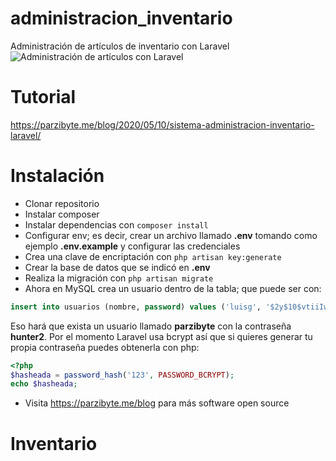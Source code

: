 # administracion_inventario
 Administración de artículos de inventario con Laravel
 ![Administración de artículos con Laravel](https://parzibyte.me/blog/wp-content/uploads/2020/05/Art%C3%ADculos-con-fotos-Software-en-Laravel.png)
# Tutorial
https://parzibyte.me/blog/2020/05/10/sistema-administracion-inventario-laravel/
# Instalación
* Clonar repositorio
* Instalar composer
* Instalar dependencias con `composer install`
* Configurar env; es decir, crear un archivo llamado **.env** tomando como ejemplo **.env.example** y configurar las credenciales
* Crea una clave de encriptación con `php artisan key:generate`
* Crear la base de datos que se indicó en **.env**
* Realiza la migración con `php artisan migrate`
* Ahora en MySQL crea un usuario dentro de la tabla; que puede ser con:
```sql
insert into usuarios (nombre, password) values ('luisg', '$2y$10$vtiiIwVGb3kIg2wRBsPz/exsAEWeKKc92Ic397p7TeUtx8baswnp2');
```
Eso hará que exista un usuario llamado **parzibyte** con la contraseña **hunter2**. Por el momento Laravel usa bcrypt así que si quieres generar tu propia contraseña puedes obtenerla con php:
```php
<?php
$hasheada = password_hash('123', PASSWORD_BCRYPT);
echo $hasheada;
```

* Visita https://parzibyte.me/blog para más software open source
# Inventario

